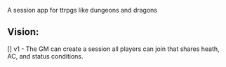 A session app for ttrpgs like dungeons and dragons

## Vision:

[] v1 - The GM can create a session all players can join that shares heath, AC, and status conditions.
